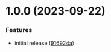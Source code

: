 # 1.0.0 (2023-09-22)


### Features

* initial release ([916924a](https://github.com/ck-oss/tsconfig/commit/916924a7c72c77287b6ea15bdd05d58eb05a166e))
